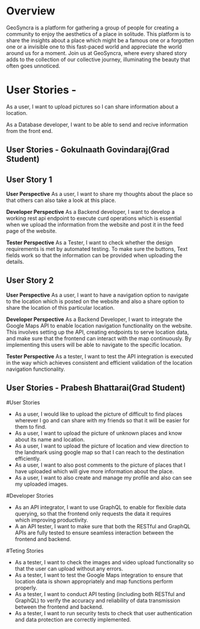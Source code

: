 # Overview
GeoSyncra is a platform for gathering a group of people for creating a community to enjoy the aesthetics of a place in solitude. This platform is to share the insights about a place which might be a famous one or a forgotten one or a invisible one to this fast-paced world and appreciate the world around us for a moment. Join us at GeoSyncra, where every shared story adds to the collection of our collective journey, illuminating the beauty that often goes unnoticed.

# User Stories - 

As a user, I want to upload pictures so I can share information about a location.

As a Database developer, I want to be able to send and recive information from the front end.


## User Stories - Gokulnaath Govindaraj(Grad Student)

## User Story 1

**User Perspective**
As a user, I want to share my thoughts about the place so that others can also take a look at this place.

**Developer Perspective**
As a Backend developer, I want to develop a working rest api endpoint to execute curd operations which is essential when we upload the information from the website and post it in the feed page of the website.

**Tester Perspective** 
As a Tester, I want to check whether the design requirements is met by automated testing. To make sure the buttons, Text fields work so that the information can be provided when uploading the details.

## User Story 2

**User Perspective**
As a user, I want to have a navigation option to navigate to the location which is posted on the website and also a share option to share the location of this particular location. 

**Developer Perspective**
As a Backend Developer, I want to integrate the Google Maps API to enable location navigation functionality on the website. This involves setting up the API, creating endpoints to serve location data, and make sure that the frontend can interact with the map continuously. By implementing this users will be able to navigate to the specific location.

**Tester Perspective** 
As a tester, I want to test the API integration is executed in the way which achieves consistent and efficient validation of the location navigation functionality.



## User Stories - Prabesh Bhattarai(Grad Student)

#User Stories
- As a user, I would like to upload the picture of difficult to find places wherever I go and can share with my friends so that it will be easier for them to find.
- As a user, I want to upload the picture of unknown places and know about its name and location.
- As a user, I want to upload the picture of location and view direction to the landmark using google map so that I can reach to the destination efficiently.
- As a user, I want to also post comments to the picture of places that I have uploaded which will give more information about the place.
- As a user, I want to also create and manage my profile and also can see my uploaded images.

#Developer Stories
- As an API integrator,  I want to use GraphQL to enable for flexible data querying, so that the frontend only requests the data it requires which improving productivity.
- A an API tester, I want to make sure that both the RESTful and GraphQL APIs are fully tested to ensure seamless interaction between the frontend and backend.

#Teting Stories
- As a tester, I want to check the images and video upload functionality so that the user can upload without any errors.
- As a tester, I want to test the Google Maps integration to ensure that location data is shown appropriately and map functions perform properly.
- As a tester, I want to conduct API testing (including both RESTful and GraphQL) to verify the accuracy and reliability of data transmission between the frontend and backend.
- As a tester, I want to run security tests to check that user authentication and data protection are correctly implemented.
